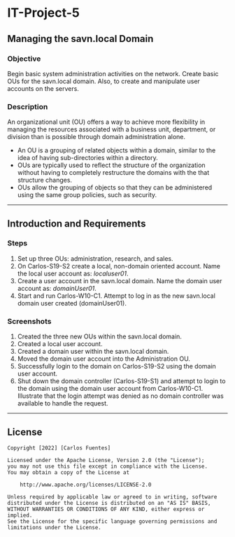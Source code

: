 # IT-Project-5
## Managing the savn.local Domain
### Objective
Begin basic system administration activities on the network. Create basic OUs for the savn.local domain. Also, to create and manipulate user accounts on the servers.

### Description
An organizational unit (OU) offers a way to achieve more flexibility in managing the resources associated with a business unit, department, or division than is possible through domain administration alone.
- An OU is a grouping of related objects within a domain, similar to the idea of having sub-directories within a directory.
- OUs are typically used to reflect the structure of the organization without having to completely restructure the domains with the that structure changes.
- OUs allow the grouping of objects so that they can be administered using the same group policies, such as security.

------------------------------------------------------------------------------------------------------------------------------------------
## Introduction and Requirements

### Steps
1. Set up three OUs: administration, research, and sales.
2. On Carlos-S19-S2 create a local, non-domain oriented account. Name the local user account as: _localuser01_.
3. Create a user account in the savn.local domain. Name the domain user account as: _domainUser01_.
4. Start and run Carlos-W10-C1. Attempt to log in as the new savn.local domain user created (domainUser01).

### Screenshots
1. Created the three new OUs within the savn.local domain.
2. Created a local user account.
3. Created a domain user within the savn.local domain.
4. Moved the domain user account into the Administration OU.
5. Successfully login to the domain on Carlos-S19-S2 using the domain user account.
6. Shut down the domain controller (Carlos-S19-S1) and attempt to login to the domain using the domain user account from Carlos-W10-C1.
   Illustrate that the login attempt was denied as no domain controller was available to handle the request.

------------------------------------------------------------------------------------------------------------------------------------------

## License

    Copyright [2022] [Carlos Fuentes]

    Licensed under the Apache License, Version 2.0 (the "License");
    you may not use this file except in compliance with the License.
    You may obtain a copy of the License at

        http://www.apache.org/licenses/LICENSE-2.0

    Unless required by applicable law or agreed to in writing, software
    distributed under the License is distributed on an "AS IS" BASIS,
    WITHOUT WARRANTIES OR CONDITIONS OF ANY KIND, either express or implied.
    See the License for the specific language governing permissions and
    limitations under the License.
